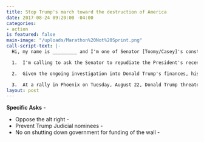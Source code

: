 ```yaml
---
title: Stop Trump's march toward the destruction of America
date: 2017-08-24 09:20:00 -04:00
categories:
- action
is featured: false
main-image: "/uploads/Marathon%20Not%20Sprint.png"
call-script-text: |-
  Hi, my name is _________ and I'm one of Senator [Toomy/Casey]'s constituents. My zip code is ______.

  1.  I'm calling to ask the Senator to repudiate the President's recent statements equivocating Nazis, KKK, white supremacists and white nationalists with those standing up for freedom and inclusiveness. At the very least, the Senate/House should censure the President.

  2.  Given the ongoing investigation into Donald Trump's finances, his campaign's possible collusion with Russia to influence the 2016 election and, now, doubts about his fitness for office, I am asking that all judicial nominees be put on hold.

  3.  At a rally in Phoenix on Tuesday, August 22, Donald Trump threatened to shut down the government in order to get funding for the wall.  I am opposed to interrupting government operations on this or any other issue.
layout: post
---
```


**Specific Asks** -

* Oppose the alt right -
* Prevent Trump Judicial nominees -
* No on shutting down government for funding of the wall -